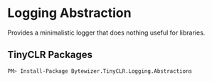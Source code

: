 # Logging Abstraction

Provides a minimalistic logger that does nothing useful for libraries.

## TinyCLR Packages
```bash
PM> Install-Package Bytewizer.TinyCLR.Logging.Abstractions
```